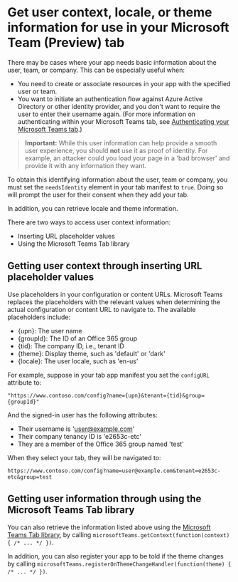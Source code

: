 ﻿# Get user context, locale, or theme information for use in your Microsoft Team (Preview) tab

There may be cases where your app needs basic information about the user, team, or company. This can be especially useful when:

* You need to create or associate resources in your app with the specified user or team.
* You want to initiate an authentication flow against Azure Active Directory or other identity provider, and you don't want to require the user to enter their username again. (For more information on authenticating within your Microsoft Teams tab, see [Authenticating your Microsoft Teams tab](auth.md).)

> **Important:** While this user information can help provide a smooth user experience, you should **not** use it as proof of identity. For example, an attacker could you load your page in a 'bad browser' and provide it with any information they want.

To obtain this identifying information about the user, team or company, you must set the `needsIdentity` element in your tab manifest to `true`. Doing so will prompt the user for their consent when they add your tab.  

In addition, you can retrieve locale and theme information.

There are two ways to access user context information:

* Inserting URL placeholder values
* Using the Microsoft Teams Tab library

## Getting user context through inserting URL placeholder values

Use placeholders in your configuration or content URLs. Microsoft Teams replaces the placeholders with the relevant values when determining the actual configuration or content URL to navigate to. The available placeholders include:

* {upn}: The user name
* {groupId}: The ID of an Office 365 group
* {tid}: The company ID, i.e., tenant ID
* {theme}: Display theme, such as 'default' or 'dark'
* {locale}: The user locale, such as 'en-us'

For example, suppose in your tab app manifest you set the `configURL` attribute to:

`"https://www.contoso.com/config?name={upn}&tenant={tid}&group={groupId}"`

And the signed-in user has the following attributes:

* Their username is 'user@example.com'
* Their company tenancy ID is 'e2653c-etc'
* They are a member of the Office 365 group named 'test' 

When they select your tab, they will be navigated to:

`https://www.contoso.com/config?name=user@example.com&tenant=e2653c-etc&group=test`


## Getting user information through using the Microsoft Teams Tab library

You can also retrieve the information listed above using the [Microsoft Teams Tab library](https://statics.teams.microsoft.com/sdk/v0.2/js/MicrosoftTeams.js), by calling `microsoftTeams.getContext(function(context) { /* ... */ })`.

In addition, you can also register your app to be told if the theme changes by calling `microsoftTeams.registerOnThemeChangeHandler(function(theme) { /* ... */ })`.










